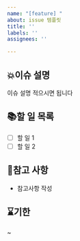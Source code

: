 ```yaml
---
name: "[feature] "
about: issue 템플릿
title: ''
labels: ''
assignees: ''

---
```


## 💥이슈 설명
이슈 설명 적으시면 됩니다

## 📚할 일 목록
- [ ] 할 일 1
- [ ] 할 일 2

## 👀참고 사항
- 참고사항 작성

## ⌛기한
~
